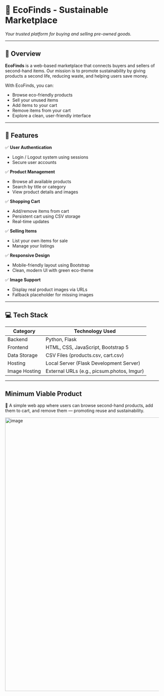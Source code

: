 # 🌿 EcoFinds - Sustainable Marketplace
 
*Your trusted platform for buying and selling pre-owned goods.*

---

## 🚀 Overview

**EcoFinds** is a web-based marketplace that connects buyers and sellers of second-hand items. Our mission is to promote sustainability by giving products a second life, reducing waste, and helping users save money.

With EcoFinds, you can:
- Browse eco-friendly products
- Sell your unused items
- Add items to your cart
- Remove items from your cart
- Explore a clean, user-friendly interface

---

## 🔧 Features

✅ **User Authentication**
- Login / Logout system using sessions
- Secure user accounts

✅ **Product Management**
- Browse all available products
- Search by title or category
- View product details and images

✅ **Shopping Cart**
- Add/remove items from cart
- Persistent cart using CSV storage
- Real-time updates

✅ **Selling Items**
- List your own items for sale
- Manage your listings

✅ **Responsive Design**
- Mobile-friendly layout using Bootstrap
- Clean, modern UI with green eco-theme

✅ **Image Support**
- Display real product images via URLs
- Fallback placeholder for missing images

---

## 💻 Tech Stack

| Category       | Technology Used |
|----------------|------------------|
| Backend        | Python, Flask     |
| Frontend       | HTML, CSS, JavaScript, Bootstrap 5 |
| Data Storage   | CSV Files (products.csv, cart.csv) |
| Hosting        | Local Server (Flask Development Server) |
| Image Hosting  | External URLs (e.g., picsum.photos, Imgur) |

---

## Minimum Viable Product 
🌿 A simple web app where users can browse second-hand products, add them to cart, and remove them — promoting reuse and sustainability.


<img width="1897" height="897" alt="image" src="https://github.com/user-attachments/assets/bc4482bf-0256-4e56-956d-6aaaac743fef" />
